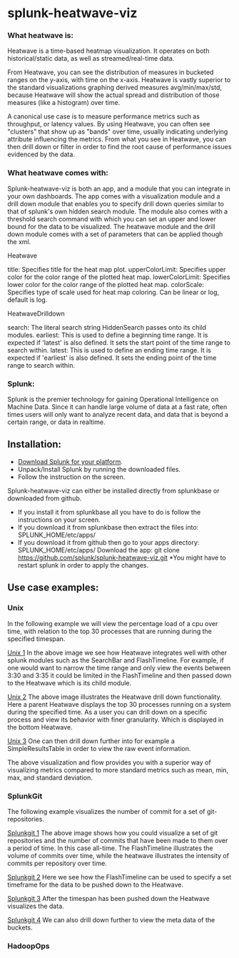 splunk-heatwave-viz
===================

### What heatwave is:
Heatwave is a time-based heatmap visualization. It operates on both historical/static data, 
as well as streamed/real-time data.

From Heatwave, you can see the distribution of measures in bucketed ranges on the y-axis, 
with time on the x-axis. Heatwave is vastly superior to the standard visualizations graphing 
derived measures avg/min/max/std, because Heatwave will show the actual spread and distribution 
of those measures (like a histogram) over time.

A canonical use case is to measure performance metrics such as throughput, or latency values. 
By using Heatwave, you can often see "clusters" that show up as "bands" over time, usually 
indicating underlying attribute influencing the metrics. From what you see in Heatwave, you can 
then drill down or filter in order to find the root cause of performance issues evidenced by 
the data.

### What heatwave comes with:
Splunk-heatwave-viz is both an app, and a module that you can integrate in your own dashboards. 
The app comes with a visualization module and a drill down module that enables you to specify 
drill down queries similar to that of splunk's own hidden search module. The module also comes 
with a threshold search command with which you can set an upper and lower bound for the data 
to be visualized. The heatwave module and the drill down module comes with a set of parameters
that can be applied though the xml.

Heatwave

title: Specifies title for the heat map plot. 
upperColorLimit: Specifies upper color for the color range of the plotted heat map.
lowerColorLimit: Specifies lower color for the color range of the plotted heat map.
colorScale: Specifies type of scale used for heat map coloring. Can be linear or log, 
default is log.

HeatwaveDrilldown

search: The literal search string HiddenSearch passes onto its child modules.
earliest: This is used to define a beginning time range. It is expected if 'latest' is also 
defined. It sets the start point of the time range to search within.
latest: This is used to define an ending time range. It is expected if 'earliest' is also 
defined. It sets the ending point of the time range to search within.

### Splunk:
Splunk is the premier technology for gaining Operational Intelligence on Machine Data. Since it
can handle large volume of data at a fast rate, often times users will only want to analyze
recent data, and data that is beyond a certain range, or data in realtime.

Installation:
-------------

- [Download Splunk for your platform](http://www.splunk.com/download?r=productOverview).
- Unpack/Install Splunk by running the downloaded files.
- Follow the instruction on the screen.

Splunk-heatwave-viz can either be installed directly from splunkbase or downloaded from github.
- If you install it from splunkbase all you have to do is follow the instructions on your screen.
- If you download it from splunkbase then extract the files into: SPLUNK_HOME/etc/apps/
- If you download it from github then go to your apps directory: SPLUNK_HOME/etc/apps/
	Download the app: git clone  https://github.com/splunk/splunk-heatwave-viz.git
*You might have to restart splunk in order to apply the changes. 

Use case examples:
-----------------

### Unix
In the following example we will view the percentage load of a cpu over time,
with relation to the top 30 processes that are running during the specified timespan. 

[Unix 1](/examples/unix1.png "Hearwave: Percentage cpu load per process")
In the above image we see how Heatwave integrates well with other splunk modules such as the
SearchBar and FlashTimeline. For example, if one would want to narrow the time range and only
view the events between 3:30 and 3:35 it could be limited in the FlashTimeline and then passed
down to the Heatwave which is its child module.

[Unix 2](/examples/unix2.png "Heatwave: Drilldown to specific process")
The above image illustrates the Heatwave drill down functionality. Here a parent Heatwave 
displays the top 30 processes running on a system during the specified time. As a user you can
drill down on a specific process and view its behavior with finer granularity. Which is 
displayed in the bottom Heatwave. 

[Unix 3](/examples/unix3.png "Heatwave: Drilldown to specific data")
One can then drill down further into for example a SimpleResultsTable in order to view the 
raw event information. 

The above visualization and flow provides you with a superior way of visualizing metrics 
compared to more standard metrics such as mean, min, max, and standard deviation. 

### SplunkGit
The following example visualizes the number of commit for a set of git-repositories.

[Splunkgit 1](/examples/splunkgit1.png "Heatwave: All commits to all git-repos during all-time")
The above image shows how you could visualize a set of git repositories and the number of commits
that have been made to them over a period of time. In this case all-time. The FlashTimeline 
illustrates the volume of commits over time, while the heatwave illustrates the intensity of
commits per repository over time.

[Splunkgit 2](/examples/splunkgit2.png "Heatwave: Specify a time in FlashTimeline")
Here we see how the FlashTimeline can be used to specify a set timeframe for the data to be
pushed down to the Heatwave.

[Splunkgit 3](/examples/splunkgit3.png "Heatwave: Drilldown on a specific time for all git-repos")
After the timespan has been pushed down the Heatwave visualizes the data.

[Splunkgit 4](/examples/splunkgit4.png "HeatwaveL Drilldown on a specific git-repo")
We can also drill down further to view the meta data of the buckets.

### HadoopOps
